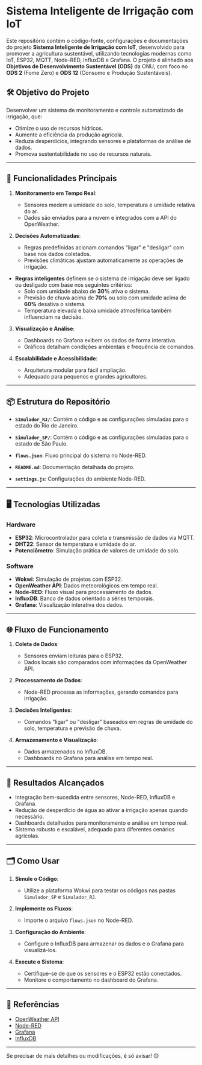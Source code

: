 # Sistema Inteligente de Irrigação com IoT

Este repositório contém o código-fonte, configurações e documentações do projeto **Sistema Inteligente de Irrigação com IoT**, desenvolvido para promover a agricultura sustentável, utilizando tecnologias modernas como IoT, ESP32, MQTT, Node-RED, InfluxDB e Grafana. O projeto é alinhado aos **Objetivos de Desenvolvimento Sustentável (ODS)** da ONU, com foco no **ODS 2** (Fome Zero) e **ODS 12** (Consumo e Produção Sustentáveis).

## 🛠️ Objetivo do Projeto

Desenvolver um sistema de monitoramento e controle automatizado de irrigação, que:
- Otimize o uso de recursos hídricos.
- Aumente a eficiência da produção agrícola.
- Reduza desperdícios, integrando sensores e plataformas de análise de dados.
- Promova sustentabilidade no uso de recursos naturais.

---

## 🔑 Funcionalidades Principais

1. **Monitoramento em Tempo Real**:
   - Sensores medem a umidade do solo, temperatura e umidade relativa do ar.
   - Dados são enviados para a nuvem e integrados com a API do OpenWeather.

2. **Decisões Automatizadas**:
   - Regras predefinidas acionam comandos "ligar" e "desligar" com base nos dados coletados.
   - Previsões climáticas ajustam automaticamente as operações de irrigação.
- **Regras inteligentes** definem se o sistema de irrigação deve ser ligado ou desligado com base nos seguintes critérios:
  - Solo com umidade abaixo de **30%** ativa o sistema.
  - Previsão de chuva acima de **70%** ou solo com umidade acima de **60%** desativa o sistema.
  - Temperatura elevada e baixa umidade atmosférica também influenciam na decisão.


3. **Visualização e Análise**:
   - Dashboards no Grafana exibem os dados de forma interativa.
   - Gráficos detalham condições ambientais e frequência de comandos.

4. **Escalabilidade e Acessibilidade**:
   - Arquitetura modular para fácil ampliação.
   - Adequado para pequenos e grandes agricultores.

---

## 📦 Estrutura do Repositório

- **`SImulador_RJ/`**:
  Contém o código e as configurações simuladas para o estado do Rio de Janeiro.

- **`Simulador_SP/`**:
  Contém o código e as configurações simuladas para o estado de São Paulo.

- **`flows.json`**:
  Fluxo principal do sistema no Node-RED.

- **`README.md`**:
  Documentação detalhada do projeto.

- **`settings.js`**:
  Configurações do ambiente Node-RED.

---

## 🖥️ Tecnologias Utilizadas

### **Hardware**
- **ESP32**: Microcontrolador para coleta e transmissão de dados via MQTT.
- **DHT22**: Sensor de temperatura e umidade do ar.
- **Potenciômetro**: Simulação prática de valores de umidade do solo.

### **Software**
- **Wokwi**: Simulação de projetos com ESP32.
- **OpenWeather API**: Dados meteorológicos em tempo real.
- **Node-RED**: Fluxo visual para processamento de dados.
- **InfluxDB**: Banco de dados orientado a séries temporais.
- **Grafana**: Visualização interativa dos dados.

---

## 🌐 Fluxo de Funcionamento

1. **Coleta de Dados**:
   - Sensores enviam leituras para o ESP32.
   - Dados locais são comparados com informações da OpenWeather API.

2. **Processamento de Dados**:
   - Node-RED processa as informações, gerando comandos para irrigação.

3. **Decisões Inteligentes**:
   - Comandos "ligar" ou "desligar" baseados em regras de umidade do solo, temperatura e previsão de chuva.

4. **Armazenamento e Visualização**:
   - Dados armazenados no InfluxDB.
   - Dashboards no Grafana para análise em tempo real.

---

## 🚀 Resultados Alcançados

- Integração bem-sucedida entre sensores, Node-RED, InfluxDB e Grafana.
- Redução de desperdício de água ao ativar a irrigação apenas quando necessário.
- Dashboards detalhados para monitoramento e análise em tempo real.
- Sistema robusto e escalável, adequado para diferentes cenários agrícolas.

---

## 🗂️ Como Usar

1. **Simule o Código**:
   - Utilize a plataforma Wokwi para testar os códigos nas pastas `Simulador_SP` e `Simulador_RJ`.

2. **Implemente os Fluxos**:
   - Importe o arquivo `flows.json` no Node-RED.

3. **Configuração do Ambiente**:
   - Configure o InfluxDB para armazenar os dados e o Grafana para visualizá-los.

4. **Execute o Sistema**:
   - Certifique-se de que os sensores e o ESP32 estão conectados.
   - Monitore o comportamento no dashboard do Grafana.

---

## 🔗 Referências

- [OpenWeather API](https://openweathermap.org/api)
- [Node-RED](https://nodered.org/)
- [Grafana](https://grafana.com/)
- [InfluxDB](https://www.influxdata.com/)

---

Se precisar de mais detalhes ou modificações, é só avisar! 😊
